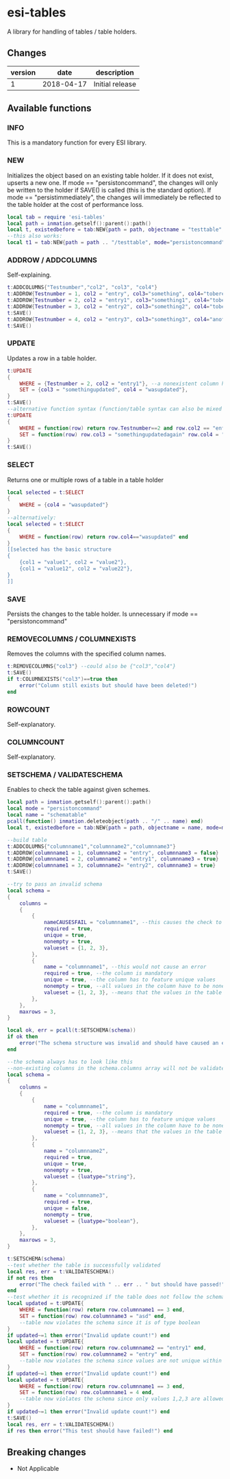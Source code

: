 # esi-tables

A library for handling of tables / table holders.

## Changes

version | date | description
------- | ---- | -----------
1 | 2018-04-17 | Initial release

## Available functions

### INFO

This is a mandatory function for every ESI library.

### NEW

Initializes the object based on an existing table holder. If it does not exist, upserts a new one.
If mode == "persistoncommand", the changes will only be written to the holder if SAVE() is called (this is the standard option). If mode == "persistimmediately", the changes will immediately be reflected to the table holder at the cost of performance loss.

```lua
local tab = require 'esi-tables'
local path = inmation.getself():parent():path()
local t, existedbefore = tab:NEW{path = path, objectname = "testtable", mode="persistimmediately"}
--this also works:
local t1 = tab:NEW{path = path .. "/testtable", mode="persistoncommand"} 
```

### ADDROW / ADDCOLUMNS

Self-explaining.

```lua
t:ADDCOLUMNS{"Testnumber","col2", "col3", "col4"}
t:ADDROW{Testnumber = 1, col2 = "entry", col3="something", col4="toberemoved"}
t:ADDROW{Testnumber = 2, col2 = "entry1", col3="something1", col4="tobeupdated"}
t:ADDROW{Testnumber = 3, col2 = "entry2", col3="something2", col4="tobeselected"}
t:SAVE()
t:ADDROW{Testnumber = 4, col2 = "entry3", col3="something3", col4="anothertest"}
t:SAVE()
```

### UPDATE

Updates a row in a table holder.

```lua
t:UPDATE
{ 
    WHERE = {Testnumber = 2, col2 = "entry1"}, --a nonexistent column here will result in an error
    SET = {col3 = "somethingupdated", col4 = "wasupdated"}, 
}
t:SAVE()
--alternative function syntax (function/table syntax can also be mixed in WHERE and SET)
t:UPDATE
{ 
    WHERE = function(row) return row.Testnumber==2 and row.col2 == "entry1" end,
    SET = function(row) row.col3 = "somethingupdatedagain" row.col4 = "wasupdatedagain" end, 
}
t:SAVE()
```

### SELECT

Returns one or multiple rows of a table in a table holder

```lua
local selected = t:SELECT
{ 
    WHERE = {col4 = "wasupdated"} 
}
--alternatively:
local selected = t:SELECT
{ 
    WHERE = function(row) return row.col4=="wasupdated" end 
}
[[selected has the basic structure
{
    {col1 = "value1", col2 = "value2"},
    {col1 = "value12", col2 = "value22"},
}
]]
```

### SAVE

Persists the changes to the table holder. Is unnecessary if mode == "persistoncommand"

### REMOVECOLUMNS / COLUMNEXISTS

Removes the columns with the specified column names.

```lua
t:REMOVECOLUMNS{"col3"} --could also be {"col3","col4"}
t:SAVE()
if t:COLUMNEXISTS("col3")==true then 
    error("Column still exists but should have been deleted!")
end
```

### ROWCOUNT

Self-explanatory.

### COLUMNCOUNT

Self-explanatory.

### SETSCHEMA / VALIDATESCHEMA

Enables to check the table against given schemes.

```lua
local path = inmation.getself():parent():path()
local mode = "persistoncommand"
local name = "schematable"
pcall(function() inmation.deleteobject(path .. "/" .. name) end)
local t, existedbefore = tab:NEW{path = path, objectname = name, mode=mode}

--build table
t:ADDCOLUMNS{"columnname1","columnname2","columnname3"}
t:ADDROW{columnname1 = 1, columnname2 = "entry", columnname3 = false}
t:ADDROW{columnname1 = 2, columnname2 = "entry1", columnname3 = true}
t:ADDROW{columnname1 = 3, columnname2= "entry2", columnname3 = true}
t:SAVE()

--try to pass an invalid schema
local schema =
{
    columns = 
    {
        {
            nameCAUSESFAIL = "columnname1", --this causes the check to fail
            required = true,
            unique = true,
            nonempty = true,
            valueset = {1, 2, 3},
        },
        {
            name = "columnname1", --this would not cause an error
            required = true, --the column is mandatory
            unique = true, --the column has to feature unique values
            nonempty = true, --all values in the column have to be nonemoty
            valueset = {1, 2, 3}, --means that the values in the table have to be either 1, 2 or 3
        },
    },
    maxrows = 3,
}

local ok, err = pcall(t:SETSCHEMA(schema))
if ok then
    error("The schema structure was invalid and should have caused an error!")
end

--the schema always has to look like this
--non-existing columns in the schema.columns array will not be validated in the table (i.e. the table can have more columns than shown here)
local schema =
{
    columns = 
    {
        {
            name = "columnname1",
            required = true, --the column is mandatory
            unique = true, --the column has to feature unique values
            nonempty = true, --all values in the column have to be nonemoty
            valueset = {1, 2, 3}, --means that the values in the table have to be either 1, 2 or 3
        },
        {
            name = "columnname2",
            required = true,
            unique = true,
            nonempty = true,
            valueset = {luatype="string"},
        },
        {
            name = "columnname3",
            required = true,
            unique = false,
            nonempty = true,
            valueset = {luatype="boolean"},
        },
    },
    maxrows = 3,
}

t:SETSCHEMA(schema)
--test whether the table is successfully validated
local res, err = t:VALIDATESCHEMA()
if not res then
    error("The check failed with " .. err .. " but should have passed!")
end
--test whether it is recognized if the table does not follow the schema
local updated = t:UPDATE{
    WHERE = function(row) return row.columnname1 == 3 end,
    SET = function(row) row.columnname3 = "asd" end, 
    --table now violates the schema since it is of type boolean
}
if updated~=1 then error("Invalid update count!") end
local updated = t:UPDATE{
    WHERE = function(row) return row.columnname2 == "entry1" end,
    SET = function(row) row.columnname2 = "entry" end, 
    --table now violates the schema since values are not unique within the column anymore
}
if updated~=1 then error("Invalid update count!") end
local updated = t:UPDATE{
    WHERE = function(row) return row.columnname1 == 3 end,
    SET = function(row) row.columnname1 = 4 end, 
    --table now violates the schema since only values 1,2,3 are allowed
}
if updated~=1 then error("Invalid update count!") end
t:SAVE()
local res, err = t:VALIDATESCHEMA()
if res then error("This test should have failed!") end
```

## Breaking changes

- Not Applicable